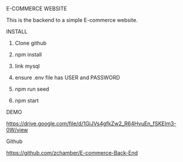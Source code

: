 E-COMMERCE WEBSITE

This is the backend to a simple E-commerce website.

INSTALL

1. Clone github

2. npm install

3. link mysql

4. ensure .env file has USER and PASSWORD

5. npm run seed

6. npm start

DEMO

https://drive.google.com/file/d/1GiJVs4gfkZw2_R64HvuEn_fSKEIm3-0W/view

Github

https://github.com/zchamber/E-commerce-Back-End


